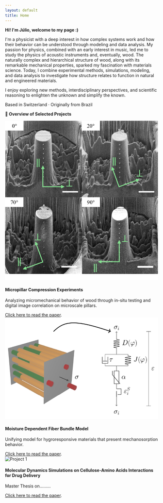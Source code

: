 ```yaml
---
layout: default
title: Home
---
```


<link rel="stylesheet" href="/assets/css/custom.css">



<div class="main-content">

<p><strong>Hi! I'm Júlio, welcome to my page :)</strong></p>

<p>
I'm a physicist with a deep interest in how complex systems work and how their behavior can be understood through modeling and data analysis.
My passion for physics, combined with an early interest in music, led me to study the physics of acoustic instruments and, eventually, wood.  
The naturally complex and hierarchical structure of wood, along with its remarkable mechanical properties, sparked my fascination with materials science.  
Today, I combine experimental methods, simulations, modeling, and data analysis to investigate how structure relates to function in natural and engineered materials.
</p>

<p>
I enjoy exploring new methods, interdisciplinary perspectives, and scientific reasoning to enlighten the unknown and simplify the known.
</p>

<p>
Based in Switzerland · Originally from Brazil
</p>


<p><strong>🧩 Overview of Selected Projects</strong></p>


<div class="project-briefing">
  <img src="/assets/images/Micropillar.jpg" alt="Project 1" class="project-image">
  <div class="project-text">
    <h4>Micropillar Compression Experiments</h4>
    <p>Analyzing micromechanical behavior of wood through in-situ testing and digital image correlation on microscale pillars.</p>
    <a href="https://www.sciencedirect.com/science/article/pii/S1359835X25005032" target="_blank">Click here to read the paper</a>.
  </div>
</div>

<div class="project-briefing">
  <img src="/assets/images/FBM.jpg" alt="Project 1" class="project-image">
  <div class="project-text">
    <h4>Moisture Dependent Fiber Bundle Model</h4>
    <p>Unifying model for hygroresponsive materials that present mechanosorption behavior.</p>
    <a href=" https://journals.aps.org/pre/abstract/10.1103/PhysRevE.109.044139" target="_blank">Click here to read the paper</a>.
  </div>
</div>

<div class="project-briefing">
  <img src="/assets/images/Mestrado.jpg" alt="Project 1" class="project-image">
  <div class="project-text">
    <h4>Molecular Dynamics Simulations on Cellulose-Amino Acids Interactions for Drug Delivery</h4>
    <p>Master Thesis on.........</p>
    <a href=" https://journals.aps.org/pre/abstract/10.1103/PhysRevE.109.044139" target="_blank">Click here to read the paper</a>.
  </div>
</div>

</div>
